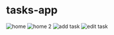 # tasks-app

![home](https://user-images.githubusercontent.com/83332632/156601416-e7c6ad43-1cd8-4be8-a99e-633211efd46f.png)
![home 2](https://user-images.githubusercontent.com/83332632/156601423-44ff41ff-5cef-45d8-8886-aa731c4d634f.png)
![add task](https://user-images.githubusercontent.com/83332632/156601428-891c35bf-68fe-4a7b-bf13-a1bf550fbacf.png)
![edit task](https://user-images.githubusercontent.com/83332632/156601621-dd2887bf-a5ca-41b2-a462-bbe7b4525ef9.png)

